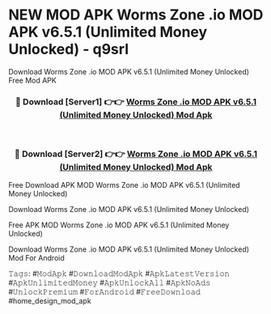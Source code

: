 # NEW MOD APK Worms Zone .io MOD APK v6.5.1 (Unlimited Money Unlocked) - q9srl
Download Worms Zone .io MOD APK v6.5.1 (Unlimited Money Unlocked) Free Mod APK

<div align="center">
<h3>🔴 Download [Server1] 👉👉 <a href="https://apk-comot.site?title=Worms_Zone_.io_MOD_APK_v6.5.1_(Unlimited_Money_Unlocked)">Worms Zone .io MOD APK v6.5.1 (Unlimited Money Unlocked) Mod Apk</a></h3><br>

<h3>🔴 Download [Server2] 👉👉 <a href="https://apk-comot.site?title=Worms_Zone_.io_MOD_APK_v6.5.1_(Unlimited_Money_Unlocked)">Worms Zone .io MOD APK v6.5.1 (Unlimited Money Unlocked) Mod Apk</a></h3>
</div>


Free Download APK MOD Worms Zone .io MOD APK v6.5.1 (Unlimited Money Unlocked)

Download Worms Zone .io MOD APK v6.5.1 (Unlimited Money Unlocked) 

Free APK MOD Worms Zone .io MOD APK v6.5.1 (Unlimited Money Unlocked) 

Download Worms Zone .io MOD APK v6.5.1 (Unlimited Money Unlocked) Mod For Android

𝚃𝚊𝚐𝚜: #𝙼𝚘𝚍𝙰𝚙𝚔 #𝙳𝚘𝚠𝚗𝚕𝚘𝚊𝚍𝙼𝚘𝚍𝙰𝚙𝚔 #𝙰𝚙𝚔𝙻𝚊𝚝𝚎𝚜𝚝𝚅𝚎𝚛𝚜𝚒𝚘𝚗 #𝙰𝚙𝚔𝚄𝚗𝚕𝚒𝚖𝚒𝚝𝚎𝚍𝙼𝚘𝚗𝚎𝚢 #𝙰𝚙𝚔𝚄𝚗𝚕𝚘𝚌𝚔𝙰𝚕𝚕 #𝙰𝚙𝚔𝙽𝚘𝙰𝚍𝚜 #𝚄𝚗𝚕𝚘𝚌𝚔𝙿𝚛𝚎𝚖𝚒𝚞𝚖 #𝙵𝚘𝚛𝙰𝚗𝚍𝚛𝚘𝚒𝚍 #𝙵𝚛𝚎𝚎𝙳𝚘𝚠𝚗𝚕𝚘𝚊𝚍 #home_design_mod_apk